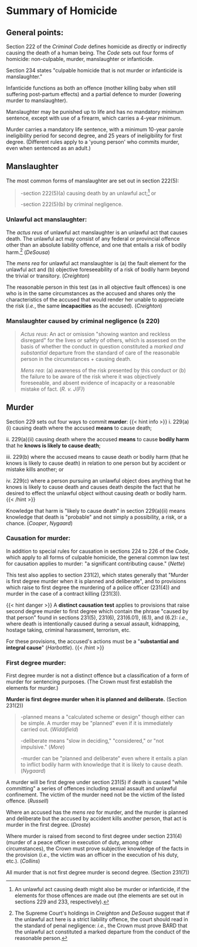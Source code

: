 # Summary of Homicide

## General points:

Section 222 of the *Criminal Code* defines homicide as directly or
indirectly causing the death of a human being. The *Code* sets out four
forms of homicide: non-culpable, murder, manslaughter or infanticide.

Section 234 states "culpable homicide that is not murder or infanticide
is manslaughter."

Infanticide functions as both an offence (mother killing baby when still
suffering post-partum effects) and a partial defence to murder (lowering
murder to manslaughter).

Manslaughter may be punished up to life and has no mandatory minimum
sentence, except with use of a firearm, which carries a 4-year minimum.

Murder carries a mandatory life sentence, with a minimum 10-year parole
ineligibility period for second degree, and 25 years of ineligibility
for first degree. (Different rules apply to a 'young person' who commits
murder, even when sentenced as an adult.)

## Manslaughter

The most common forms of manslaughter are set out in section 222(5):

> -section 222(5)(a) causing death by an unlawful act;[^1] or
>
> -section 222(5)(b) by criminal negligence.

### Unlawful act manslaughter:

The *actus reus* of unlawful act manslaughter is an unlawful act that
causes death. The unlawful act may consist of any federal or provincial
offence other than an absolute liability offence, and one that entails a
risk of bodily harm.[^2] (*DeSousa*)

The *mens rea* for unlawful act manslaughter is (a) the fault element
for the unlawful act and (b) objective foreseeability of a risk of
bodily harm beyond the trivial or transitory. (*Creighton*)

The reasonable person in this test (as in all objective fault offences)
is one who is in the same circumstances as the accused and shares only
the characteristics of the accused that would render her unable to
appreciate the risk (*i.e.*, the same **incapacities** as the accused).
(*Creighton*)

### Manslaughter caused by criminal negligence (s 220)

> *Actus reus*: An act or omission "showing wanton and reckless
> disregard" for the lives or safety of others, which is assessed on the
> basis of whether the conduct in question constituted a *marked and
> substantial* departure from the standard of care of the reasonable
> person in the circumstances + causing death.
>
> *Mens rea*: (a) awareness of the risk presented by this conduct or (b)
> the failure to be aware of the risk where it was objectively
> foreseeable, and absent evidence of incapacity or a reasonable mistake
> of fact. (*R. v. J(F)*)

## Murder

Section 229 sets out four ways to commit **murder**:
{{< hint info >}}
i.  229(a)(i) causing death where the accused **means** to cause death;

ii. 229(a)(ii) causing death where the accused **means** to cause
    **bodily harm** that he **knows is likely to cause death**;

iii. 229(b) where the accused means to cause death or bodily harm (that
     he knows is likely to cause death) in relation to one person but by
     accident or mistake kills another; or

iv. 229(c) where a person pursuing an unlawful object does anything that
    he knows is likely to cause death and causes death despite the fact
    that he desired to effect the unlawful object without causing death
    or bodily harm.
{{< /hint >}}

Knowledge that harm is "likely to cause death" in section 229(a)(ii)
means knowledge that death is "probable" and not simply a possibility, a
risk, or a chance. (*Cooper*, *Nygaard*)

### Causation for murder:

In addition to special rules for causation in sections 224 to 226 of the
*Code*, which apply to all forms of culpable homicide, the general
common law test for causation applies to murder: "a significant
contributing cause." (*Nette*)

This test also applies to section 231(2), which states generally that
"Murder is first degree murder when it is planned and deliberate", and
to provisions which raise to first degree the murdering of a police
officer (231(4)) and murder in the case of a contract killing (231(3)).

{{< hint danger >}}
A **distinct causation test** applies to provisions that raise second
degree murder to first degree which contain the phrase "caused by that
person" found in sections 231(5), 231(6), 231(6.01), (6.1), and (6.2): *i.e.*,
where death is intentionally caused during a sexual assault, kidnapping,
hostage taking, criminal harassment, terrorism, etc.

For these provisions, the accused's actions must be a "**substantial and
integral cause**" (*Harbottle*).
{{< /hint >}}

### First degree murder:

First degree murder is not a distinct offence but a classification of a
form of murder for sentencing purposes. (The Crown must first establish
the elements for murder.)

**Murder is first degree murder when it is planned and deliberate.**
(Section 231(2))

> -planned means a "calculated scheme or design" though either can be
> simple. A murder may be "planned" even if it is immediately carried
> out. (*Widdifield*)
>
> -deliberate means "slow in deciding," "considered," or "not
> impulsive." (*More*)
>
> -murder can be "planned and deliberate" even where it entails a plan
> to inflict bodily harm with knowledge that it is likely to cause
> death. (*Nygaard*)

A murder will be first degree under section 231(5) if death is caused
"while committing" a series of offences including sexual assault and
unlawful confinement. The victim of the murder need not be the victim of
the listed offence. (*Russell*)

Where an accused has the *mens rea* for murder, and the murder is
planned and deliberate but the accused by accident kills another person,
that act is murder in the first degree. (*Droste*)

Where murder is raised from second to first degree under section 231(4)
(murder of a peace officer in execution of duty, among other
circumstances), the Crown must prove subjective knowledge of the facts
in the provision (*i.e.*, the victim was an officer in the execution of
his duty, etc.). (*Collins*)

All murder that is not first degree murder is second degree. (Section
231(7))

[^1]: An unlawful act causing death might also be murder or infanticide,
    if the elements for those offences are made out (the elements are
    set out in sections 229 and 233, respectively).

[^2]: The Supreme Court's holdings in *Creighton* and *DeSousa* suggest
    that if the unlawful act here is a strict liability offence, the
    court should read in the standard of penal negligence: *i.e.*, the
    Crown must prove BARD that the unlawful act constituted a marked
    departure from the conduct of the reasonable person.
